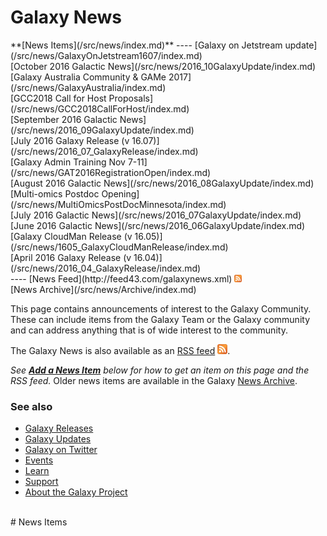 # Galaxy News

<div class='linkbox'>
**[News Items](/src/news/index.md)**
----
[Galaxy on Jetstream update](/src/news/GalaxyOnJetstream1607/index.md)<br />
[October 2016 Galactic News](/src/news/2016_10GalaxyUpdate/index.md)<br />
[Galaxy Australia Community & GAMe 2017](/src/news/GalaxyAustralia/index.md)<br />
[GCC2018 Call for Host Proposals](/src/news/GCC2018CallForHost/index.md)<br />
[September 2016 Galactic News](/src/news/2016_09GalaxyUpdate/index.md)<br />
[July 2016 Galaxy Release (v 16.07)](/src/news/2016_07_GalaxyRelease/index.md)<br />
[Galaxy Admin Training Nov 7-11](/src/news/GAT2016RegistrationOpen/index.md)<br />
[August 2016 Galactic News](/src/news/2016_08GalaxyUpdate/index.md)<br />
[Multi-omics Postdoc Opening](/src/news/MultiOmicsPostDocMinnesota/index.md)<br />
[July 2016 Galactic News](/src/news/2016_07GalaxyUpdate/index.md)<br />
[June 2016 Galactic News](/src/news/2016_06GalaxyUpdate/index.md)<br />
[Galaxy CloudMan Release (v 16.05)](/src/news/1605_GalaxyCloudManRelease/index.md)<br />
[April 2016 Galaxy Release (v 16.04)](/src/news/2016_04_GalaxyRelease/index.md)<br />
----
[News Feed](http://feed43.com/galaxynews.xml) <a href='http://feed43.com/galaxynews.xml'><img src="/src/images/Icons/RSSIcon16x16.gif" alt="Galaxy News RSS Feed" height="12" /></a><br />
[News Archive](/src/news/Archive/index.md)
</div>

This page contains announcements of interest to the Galaxy Community. These can include items from the Galaxy Team or the Galaxy community and can address anything that is of wide interest to the community.

The Galaxy News is also available as an [RSS feed](http://feed43.com/galaxynews.xml) <a href='http://feed43.com/galaxynews.xml'><img src="/src/images/Icons/RSSIcon16x16.gif" /></a>.

*See **[Add a News Item](/src/news/index.md#add_a_news_item)** below for how to get an item on this page and the RSS feed.*
Older news items are available in the Galaxy [News Archive](/src/news/Archive/index.md).

### See also

* [Galaxy Releases](/src/DevNewsBriefs/index.md)
* [Galaxy Updates](/src/GalaxyUpdates/index.md)
* [Galaxy on Twitter](/src/GalaxyOnTwitter/index.md)
* [Events](/src/events/index.md)
* [Learn](/src/Learn/index.md)
* [Support](/src/support/index.md)
* [About the Galaxy Project](/src/GalaxyProject/index.md)

<br />
# News Items

<div class='newsItemList'>

